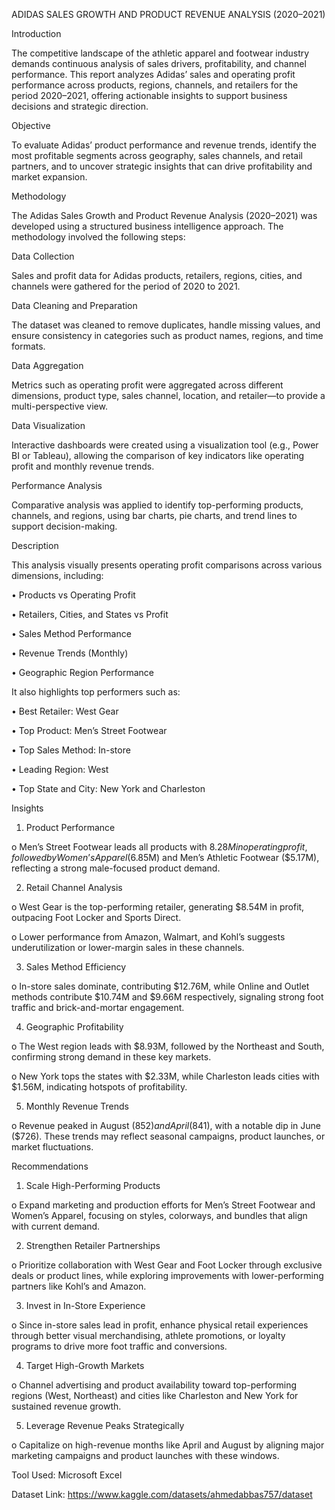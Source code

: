 ADIDAS SALES GROWTH AND PRODUCT REVENUE ANALYSIS (2020–2021)

Introduction

The competitive landscape of the athletic apparel and footwear industry demands continuous analysis of sales drivers, profitability, and channel performance. This report analyzes Adidas’ sales and operating profit performance across products, regions, channels, and retailers for the period 2020–2021, offering actionable insights to support business decisions and strategic direction.

Objective

To evaluate Adidas’ product performance and revenue trends, identify the most profitable segments across geography, sales channels, and retail partners, and to uncover strategic insights that can drive profitability and market expansion.

Methodology

The Adidas Sales Growth and Product Revenue Analysis (2020–2021) was developed using a structured business intelligence approach. The methodology involved the following steps:

Data Collection

Sales and profit data for Adidas products, retailers, regions, cities, and channels were gathered for the period of 2020 to 2021.


Data Cleaning and Preparation

The dataset was cleaned to remove duplicates, handle missing values, and ensure consistency in categories such as product names, regions, and time formats.


Data Aggregation

Metrics such as operating profit were aggregated across different dimensions, product type, sales channel, location, and retailer—to provide a multi-perspective view.


Data Visualization

Interactive dashboards were created using a visualization tool (e.g., Power BI or Tableau), allowing the comparison of key indicators like operating profit and monthly revenue trends.


Performance Analysis

Comparative analysis was applied to identify top-performing products, channels, and regions, using bar charts, pie charts, and trend lines to support decision-making.


Description

This analysis visually presents operating profit comparisons across various dimensions, including:

•	Products vs Operating Profit

•	Retailers, Cities, and States vs Profit

•	Sales Method Performance

•	Revenue Trends (Monthly)

•	Geographic Region Performance

It also highlights top performers such as:

•	Best Retailer: West Gear

•	Top Product: Men’s Street Footwear

•	Top Sales Method: In-store

•	Leading Region: West

•	Top State and City: New York and Charleston

Insights

1.	Product Performance

o	Men’s Street Footwear leads all products with $8.28M in operating profit, followed by Women’s Apparel ($6.85M) and Men’s Athletic Footwear ($5.17M), reflecting a strong male-focused product demand.

2.	Retail Channel Analysis

o	West Gear is the top-performing retailer, generating $8.54M in profit, outpacing Foot Locker and Sports Direct.

o	Lower performance from Amazon, Walmart, and Kohl’s suggests underutilization or lower-margin sales in these channels.

3.	Sales Method Efficiency

o	In-store sales dominate, contributing $12.76M, while Online and Outlet methods contribute $10.74M and $9.66M respectively, signaling strong foot traffic and brick-and-mortar engagement.

4.	Geographic Profitability

o	The West region leads with $8.93M, followed by the Northeast and South, confirming strong demand in these key markets.

o	New York tops the states with $2.33M, while Charleston leads cities with $1.56M, indicating hotspots of profitability.

5.	Monthly Revenue Trends

o	Revenue peaked in August ($852) and April ($841), with a notable dip in June ($726). These trends may reflect seasonal campaigns, product launches, or market fluctuations.

Recommendations

1.	Scale High-Performing Products

o	Expand marketing and production efforts for Men’s Street Footwear and Women’s Apparel, focusing on styles, colorways, and bundles that align with current demand.

2.	Strengthen Retailer Partnerships

o	Prioritize collaboration with West Gear and Foot Locker through exclusive deals or product lines, while exploring improvements with lower-performing partners like Kohl’s and Amazon.

3.	Invest in In-Store Experience

o	Since in-store sales lead in profit, enhance physical retail experiences through better visual merchandising, athlete promotions, or loyalty programs to drive more foot traffic and conversions.

4.	Target High-Growth Markets

o	Channel advertising and product availability toward top-performing regions (West, Northeast) and cities like Charleston and New York for sustained revenue growth.

5.	Leverage Revenue Peaks Strategically

o	Capitalize on high-revenue months like April and August by aligning major marketing campaigns and product launches with these windows.

Tool Used: Microsoft Excel

Dataset Link: https://www.kaggle.com/datasets/ahmedabbas757/dataset

